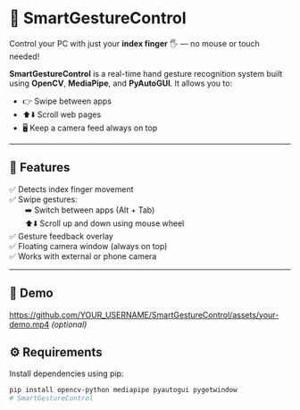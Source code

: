 # 🤖 SmartGestureControl

Control your PC with just your **index finger** 🖐️ — no mouse or touch needed!

**SmartGestureControl** is a real-time hand gesture recognition system built using **OpenCV**, **MediaPipe**, and **PyAutoGUI**. It allows you to:
- 👉 Swipe between apps
- ⬆️⬇️ Scroll web pages
- 🖥️ Keep a camera feed always on top

---

## 📸 Features

✅ Detects index finger movement  
✅ Swipe gestures:  
  ➡️ Switch between apps (Alt + Tab)  
  ⬆️⬇️ Scroll up and down using mouse wheel  
✅ Gesture feedback overlay  
✅ Floating camera window (always on top)  
✅ Works with external or phone camera

---

## 🚀 Demo
https://github.com/YOUR_USERNAME/SmartGestureControl/assets/your-demo.mp4 *(optional)*



## ⚙️ Requirements

Install dependencies using pip:

```bash
pip install opencv-python mediapipe pyautogui pygetwindow
# SmartGestureControl

